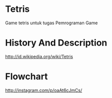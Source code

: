 Tetris
======

Game tetris untuk tugas Pemrograman Game

History And Description
======
http://id.wikipedia.org/wiki/Tetris

Flowchart
======
http://instagram.com/p/oaAt6cJmCs/
